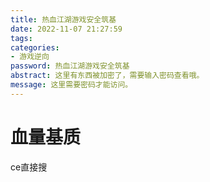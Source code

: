 ```yaml
---
title: 热血江湖游戏安全筑基
date: 2022-11-07 21:27:59
tags:
categories:
- 游戏逆向
password: 热血江湖游戏安全筑基
abstract: 这里有东西被加密了，需要输入密码查看哦。
message: 这里需要密码才能访问。
---
```




# 血量基质

ce直接搜 

